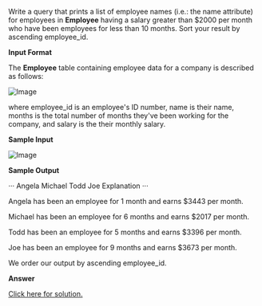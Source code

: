 Write a query that prints a list of employee names (i.e.: the name attribute) for employees in **Employee** having a salary greater than $2000 per month who have been employees for less than 10 months. Sort your result by ascending employee_id.

**Input Format**

The **Employee** table containing employee data for a company is described as follows:

![Image](https://s3.amazonaws.com/hr-challenge-images/19629/1458557872-4396838885-ScreenShot2016-03-21at4.27.13PM.png)

where employee_id is an employee's ID number, name is their name, months is the total number of months they've been working for the company, and salary is the their monthly salary.

**Sample Input**

![Image](https://s3.amazonaws.com/hr-challenge-images/19630/1458558612-af3da3ceb7-ScreenShot2016-03-21at4.32.59PM.png)

**Sample Output**

···
Angela
Michael
Todd
Joe
Explanation
···

Angela has been an employee for 1 month and earns $3443 per month.

Michael has been an employee for 6 months and earns $2017 per month.

Todd has been an employee for 5 months and earns $3396 per month.

Joe has been an employee for 9 months and earns $3673 per month.

We order our output by ascending employee_id.

**Answer**

[Click here for solution.](https://github.com/Autumn-grass/hackerrank_sql_practice/blob/master/Easy/Basic%20selection/A20.sql)
